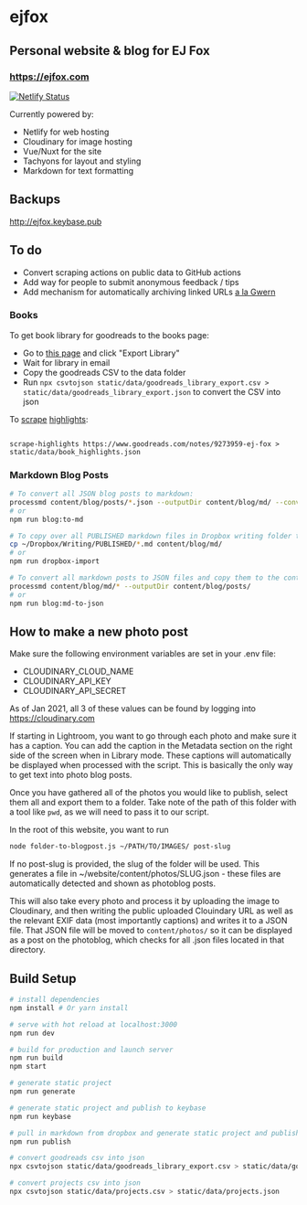 # ejfox

## Personal website & blog for EJ Fox

### <https://ejfox.com>

[![Netlify Status](https://api.netlify.com/api/v1/badges/ff495492-f06f-44e1-8986-fe4b47981237/deploy-status)](https://app.netlify.com/sites/ejfoxcom/deploys)

Currently powered by:

- Netlify for web hosting
- Cloudinary for image hosting
- Vue/Nuxt for the site
- Tachyons for layout and styling
- Markdown for text formatting

## Backups

<http://ejfox.keybase.pub>

## To do

- Convert scraping actions on public data to GitHub actions
- Add way for people to submit anonymous feedback / tips
- Add mechanism for automatically archiving linked URLs [a la Gwern](https://www.gwern.net/Archiving-URLs)

### Books

To get book library for goodreads to the books page:

- Go to [this page](https://www.goodreads.com/review/import) and click "Export Library"
- Wait for library in email
- Copy the goodreads CSV to the data folder
- Run `npx csvtojson static/data/goodreads_library_export.csv > static/data/goodreads_library_export.json` to convert the CSV into json

To [scrape](https://github.com/maxh/highlights-scraper) [highlights](https://www.goodreads.com/notes/9273959-ej-fox):

```

scrape-highlights https://www.goodreads.com/notes/9273959-ej-fox > static/data/book_highlights.json
```

### Markdown Blog Posts

```bash
# To convert all JSON blog posts to markdown:
processmd content/blog/posts/*.json --outputDir content/blog/md/ --convertMode source
# or
npm run blog:to-md

# To copy over all PUBLISHED markdown files in Dropbox writing folder to `md` folder in `~/content/blog/`
cp ~/Dropbox/Writing/PUBLISHED/*.md content/blog/md/
# or
npm run dropbox-import

# To convert all markdown posts to JSON files and copy them to the content directory
processmd content/blog/md/* --outputDir content/blog/posts/
# or
npm run blog:md-to-json
```

## How to make a new photo post

Make sure the following environment variables are set in your .env file:

- CLOUDINARY_CLOUD_NAME
- CLOUDINARY_API_KEY
- CLOUDINARY_API_SECRET

As of Jan 2021, all 3 of these values can be found by logging into
https://cloudinary.com

If starting in Lightroom, you want to go through each photo and make sure it
has a caption. You can add the caption in the Metadata section on the
right side of the screen when in Library mode. These captions will automatically
be displayed when processed with the script. This is basically the only way to
get text into photo blog posts.

Once you have gathered all of the photos you would like to publish, select
them all and export them to a folder. Take note of the path of this folder
with a tool like `pwd`, as we will need to pass it to our script.

In the root of this website, you want to run

```bash
node folder-to-blogpost.js ~/PATH/TO/IMAGES/ post-slug
```

If no post-slug is provided, the slug of the folder will be used.
This generates a file in ~/website/content/photos/SLUG.json -
these files are automatically detected and shown as photoblog posts.

This will also take every photo and process it by uploading the image to
Cloudinary, and then writing the public uploaded Clouindary URL as well
as the relevant EXIF data (most importantly captions) and writes it to a
JSON file. That JSON file will be moved to `content/photos/` so it can be
displayed as a post on the photoblog, which checks for all .json files
located in that directory.

## Build Setup

```bash
# install dependencies
npm install # Or yarn install

# serve with hot reload at localhost:3000
npm run dev

# build for production and launch server
npm run build
npm start

# generate static project
npm run generate

# generate static project and publish to keybase
npm run keybase

# pull in markdown from dropbox and generate static project and publish everywhere
npm run publish

# convert goodreads csv into json
npx csvtojson static/data/goodreads_library_export.csv > static/data/goodreads_library_export.json

# convert projects csv into json
npx csvtojson static/data/projects.csv > static/data/projects.json
```
